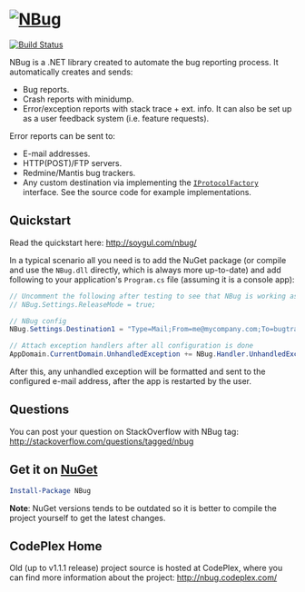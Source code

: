 # [![NBug](http://soygul.com/nbug/logo.png)](http://soygul.com/nbug/)

[![Build Status](https://travis-ci.org/soygul/NBug.svg)](https://travis-ci.org/soygul/NBug)

NBug is a .NET library created to automate the bug reporting process. It automatically creates and sends:

* Bug reports.
* Crash reports with minidump.
* Error/exception reports with stack trace + ext. info. It can also be set up as a user feedback system (i.e. feature requests).

Error reports can be sent to:

* E-mail addresses.
* HTTP(POST)/FTP servers.
* Redmine/Mantis bug trackers.
* Any custom destination via implementing the [`IProtocolFactory`](NBug/Core/Submission/IProtocolFactory.cs) interface. See the source code for example implementations.

## Quickstart
Read the quickstart here: http://soygul.com/nbug/

In a typical scenario all you need is to add the NuGet package (or compile and use the `NBug.dll` directly, which is always more up-to-date) and add following to your application's `Program.cs` file (assuming it is a console app):

```csharp
// Uncomment the following after testing to see that NBug is working as configured
// NBug.Settings.ReleaseMode = true;

// NBug config
NBug.Settings.Destination1 = "Type=Mail;From=me@mycompany.com;To=bugtracker@mycompany.com;SmtpServer=smtp.mycompany.com;";

// Attach exception handlers after all configuration is done
AppDomain.CurrentDomain.UnhandledException += NBug.Handler.UnhandledException;
```

After this, any unhandled exception will be formatted and sent to the configured e-mail address, after the app is restarted by the user.

## Questions
You can post your question on StackOverflow with NBug tag: http://stackoverflow.com/questions/tagged/nbug

## Get it on [NuGet](https://www.nuget.org/packages/NBug/)

```powershell
Install-Package NBug
```

**Note**: NuGet versions tends to be outdated so it is better to compile the project yourself to get the latest changes.

## CodePlex Home
Old (up to v1.1.1 release) project source is hosted at CodePlex, where you can find more information about the project: http://nbug.codeplex.com/
